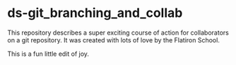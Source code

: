 # ds-git_branching_and_collab

This repository describes a super exciting course of action for collaborators on a git repository. It was created with lots of love by the Flatiron School.

This is a fun little edit of joy.

